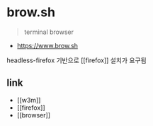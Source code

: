 # brow.sh

> terminal browser

+ https://www.brow.sh

headless-firefox 기반으로 [[firefox]] 설치가 요구됨

## link
- [[w3m]]
- [[firefox]]
- [[browser]]
